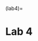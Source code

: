 (lab4)=
# Lab 4

<!-- > Difficultés : calcul du Dice (comment faire l'intersection ? types des images différents, ==, etc.) => faire un point à un certain moment pour éviter que ce calcul prenne trop de temps.

> Les étus sont arrivés au seuillage adaptatif (donc les premières questions leur prenne du temps !

> conserver un TP ouvert avec un objectif (segmenter des pièces, on pourrait tout à la fin utiliser regionprops pour les distinguer et trouver leur valeur fiduciaire)


On souhaite segmenter les pièces de monnaie de l'image [coins1.png](https://vincmazet.github.io/ftip/_static/data/coins1.png) en seuillant l'image.

Dans un premier temps, le seuil est choisi visuellement à partir de l'histogramme de l'image.

* Affichez l'histogramme de l'image [coins1.png](https://vincmazet.github.io/ftip/_static/data/coins1.png), et déduisez-en un seuil pour segmenter l'image.
  L'image seuillée `image2` est obtenue à partir de l'image `image1` et le seuil `s` avec la syntaxe
  
  ```
  image2 = image1>s
  ```
  
* Calculez le coefficient Dice de la segmentation obtenue
  en comparant cette dernière à la vérité terrain [coins-groundtruth.png](https://vincmazet.github.io/ftip/_static/data/coins-groundtruth.png).

Dans un deuxième temps, le seuil est déterminé grâce à la méthode de Otsu.

* Utilisez `skimage.filters.threshold_otsu` pour déterminer une valeur de seuil,
  et affichez la segmentation résultante.

* Qu'observez-vous comme différences entre le résultat de cette segmentation
  avec le résultat de la segmentation manuelle ?
  Comment ces différences peuvent-elles s'expliquer ?

Considérons maintenant l'image [coins2.png](https://vincmazet.github.io/ftip/_static/data/coins2.png).

* En quoi cette nouvelle image diffère de la précédente ?

* Segmentez l'image avec le seuil déterminé par la méthode de Otsu sur cette nouvelle image.
  Qu'observez-vous, et comment cela peut s'expliquer ?

Enfin, un seuil adaptatif est appliqué à l'image [coins2.png](https://vincmazet.github.io/ftip/_static/data/coins2.png).
Cela consiste à considérer des portions de l'image et à appliquer un seuillage de Otsu sur chacune d'elles.

* Appliquez un seuillage adaptatif pour segmenter l'image.

* Critiquez la méthode implémentée : identifiez les bons résultats de la méthode et ses limites.
  Proposez des améliorations. -->

<!-- Questions supplémentaires possibles :
- utiliser la ligne de partage des eaux pour distinguer des pièces qui seraient collées
- region growing ?
- contour actifs -->